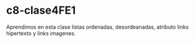 # c8-clase4FE1
Aprendimos en esta clase listas ordenadas, desordeanadas, atributo links hipertexto y links imagenes.
